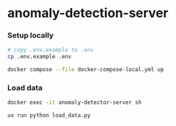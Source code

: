 # anomaly-detection-server

### Setup locally

```bash
# copy .env.example to .env
cp .env.example .env
```

```bash
docker compose --file docker-compose-local.yml up
```


### Load data

```bash
docker exec -it anomaly-detector-server sh
```

```bash
uv run python load_data.py
```

